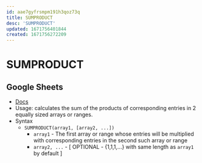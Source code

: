 ```yaml
---
id: aae7gyfrsmpm191h3qoz73q
title: SUMPRODUCT
desc: 'SUMPRODUCT'
updated: 1671756401844
created: 1671756272209
---
```

# SUMPRODUCT

## Google Sheets

- [Docs](https://support.google.com/docs/answer/3094294?hl=en)
- Usage: calculates the sum of the products of corresponding entries in 2 equally sized arrays or ranges.
- Syntax
    - `SUMPRODUCT(array1, [array2, ...])`
        - `array1` - The first array or range whose entries will be multiplied with corresponding entries in the second such array or range
        - `array2, ...` - [ OPTIONAL - {1,1,1,...} with same length as `array1` by default ]